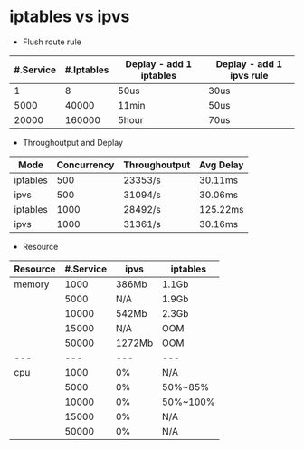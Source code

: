 # iptables vs ipvs

- Flush route rule

| #.Service | #.Iptables | Deplay - add 1 iptables | Deplay - add 1 ipvs rule |
| ---       | ---        | ---                     | ---                      |
| 1         | 8          | 50us                    | 30us                     |
| 5000      | 40000      | 11min                   | 50us                     |
| 20000     | 160000     | 5hour                   | 70us                     |

- Throughoutput and Deplay

| Mode     | Concurrency | Throughoutput | Avg Delay |
| ---      | ---         | ---           | ---       |
| iptables | 500         | 23353/s       | 30.11ms   |
| ipvs     | 500         | 31094/s       | 30.06ms   |
| iptables | 1000        | 28492/s       | 125.22ms  |
| ipvs     | 1000        | 31361/s       | 30.16ms   |

- Resource

| Resource | #.Service | ipvs   | iptables |
| ---      | ---       | ---    | ---      |
| memory   | 1000      | 386Mb  | 1.1Gb    |
|          | 5000      | N/A    | 1.9Gb    |
|          | 10000     | 542Mb  | 2.3Gb    |
|          | 15000     | N/A    | OOM      |
|          | 50000     | 1272Mb | OOM      |
| ---      | ---       | ---    | ---      |
| cpu      | 1000      | 0%     | N/A      |
|          | 5000      | 0%     | 50%~85%  |
|          | 10000     | 0%     | 50%~100% |
|          | 15000     | 0%     | N/A      |
|          | 50000     | 0%     | N/A      |
